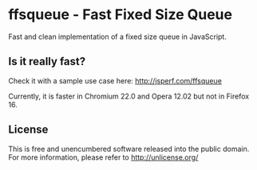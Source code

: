 ffsqueue - Fast Fixed Size Queue
================================

Fast and clean implementation of a fixed size queue in JavaScript. 

Is it really fast?
-----------------------------------------

Check it with a sample use case here: <http://jsperf.com/ffsqueue>

Currently, it is faster in Chromium 22.0 and Opera 12.02 but not in Firefox 16.

License
-------

This is free and unencumbered software released into the public domain. For more information, please
refer to <http://unlicense.org/>
